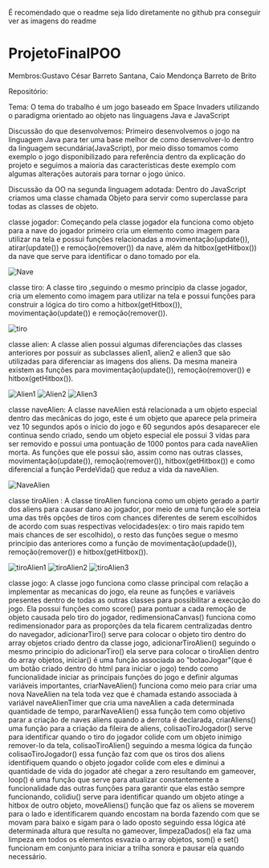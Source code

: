 É recomendado que o readme seja lido diretamente no github pra conseguir ver as imagens do readme
# ProjetoFinalPOO

Membros:Gustavo César Barreto Santana,
        Caio Mendonça Barreto de Brito

Repositório: 

Tema: O tema do trabalho é um jogo baseado em Space Invaders utilizando o paradigma orientado ao objeto nas linguagens Java e JavaScript


Discussão do que desenvolvemos: Primeiro desenvolvemos o jogo na linguagem Java para ter uma base melhor de como desenvolver-lo dentro da linguagem secundária(JavaScript), por meio disso tomamos como exemplo o jogo disponibilizado para referência dentro da explicação do projeto e seguimos a maioria das características deste exemplo com algumas alterações autorais para tornar o jogo único.

Discussão da OO na segunda linguagem adotada: Dentro do JavaScript criamos uma classe chamada Objeto para servir como superclasse para todas as classes de objeto. 

classe jogador: Começando pela classe jogador ela funciona como objeto para a nave do jogador primeiro cria um elemento como imagem para utilizar na tela e possui funções relacionadas a movimentação(update()), atirar(update()) e remoção(remover()) da nave, além da hitbox(getHitbox()) da nave que serve para identificar o dano tomado por ela.

![Nave](./Imagens/gifNave.gif)

classe tiro: A classe tiro ,seguindo o mesmo principio da classe jogador, cria um elemento como imagem para utilizar na tela e possui funções para construir a lógica do tiro como a hitbox(getHitbox()), movimentação(update()) e remoção(remover()).

![tiro](./Imagens/tiroNave.gif)

classe alien: A classe alien possui algumas diferenciações das classes anteriores por possuir as subclasses alien1, alien2 e alien3 que são utilizadas para diferenciar as imagens dos aliens. Da mesma maneira existem as funções para movimentação(update()), remoção(remover()) e hitbox(getHitbox()).

![Alien1](./Imagens/alien1.gif)    ![Alien2](./Imagens/alien2.gif)  ![Alien3](./Imagens/alien3.gif)


classe naveAlien: A classe naveAlien está relacionada a um objeto especial dentro das mecânicas do jogo, este é um objeto que aparece pela primeira vez 10 segundos após o inicio do jogo e 60 segundos após desaparecer ele continua sendo criado, sendo um objeto especial ele possui 3 vidas para ser removido e possui uma pontuação de 1000 pontos para cada naveAlien morta. As funções que ele possui são, assim como nas outras classes, movimentação(update()), remoção(remover()), hitbox(getHitbox()) e como diferencial a função PerdeVida() que reduz a vida da naveAlien.

![NaveAlien](./Imagens/NaveAlien.gif)


classe tiroAlien : A classe tiroAlien funciona como um objeto gerado a partir dos aliens para causar dano ao jogador, por meio de uma função ele sorteia uma das três opções de tiros com chances diferentes de serem escolhidos de acordo com suas respectivas velocidades(ex: o tiro mais rapido tem mais chances de ser escolhido), o resto das funções segue o mesmo princípio das anteriores como a função de movimentação(updade()), remoção(remover()) e hitbox(getHitbox()).

![tiroAlien1](./Imagens/TiroRapido.gif)      ![tiroAlien2](./Imagens/TiroMedio.gif)         ![tiroAlien3](./Imagens/TiroDevagar.gif) 


classe jogo: A classe jogo funciona como classe principal com relação a implementar as mecanicas do jogo, ela reune as funções e variáveis presentes dentro de todas as outras classes para possibilitar a execução do jogo. Ela possui funções como score() para pontuar a cada remoção de objeto causada pelo tiro do jogador, redimensionaCanvas() funciona como redimensionador para as proporções da tela ficarem centralizadas dentro do navegador, adicionarTiro() serve para colocar o objeto tiro dentro do array objetos criado dentro da classe jogo, adicionarTiroAlien() seguindo o mesmo principio do adicionarTiro() ela serve para colocar o tiroAlien dentro do array objetos, iniciar() é uma função associada ao "botaoJogar"(que é um botão criado dentro do html para iniciar o jogo) tendo como funcionalidade iniciar as principais funções do jogo e definir algumas variáveis importantes, criarNaveAlien() funciona como meio para criar uma nova NaveAlien na tela toda vez que é chamada estando associada à variável naveAlienTimer que cria uma naveAlien a cada determinada quantidade de tempo, pararNaveAlien() essa função tem como objetivo parar a criação de naves aliens quando a derrota é declarada, criarAliens() uma função para a criação da fileira de aliens, colisaoTiroJogador() serve para identificar quando o tiro do jogador colide com um objeto inimigo remover-lo da tela, colisaoTiroAlien() seguindo a mesma lógica da função colisaoTiroJogador() essa função faz com que os tiros dos aliens identifiquem quando o objeto jogador colide com eles e diminui a quantidade de vida do jogador até chegar a zero resultando em gameover, loop() é uma função que serve para atualizar constantemente a funcionalidade das outras funções para garantir que elas estão sempre funcionando, colidiu() serve para identificar quando um objeto atinge a hitbox de outro objeto, moveAliens() função que faz os aliens se moverem para o lado e identificarem quando encostam na borda fazendo com que se movam para baixo e sigam para o lado oposto seguindo essa lógica até determinada altura que resulta no gameover, limpezaDados() ela faz uma limpeza em todos os elementos esvazia o array objetos, som() e set() funcionam em conjunto para iniciar a trilha sonora e pausar ela quando necessário.

